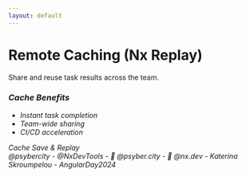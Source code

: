 ```yaml
---
layout: default
---
```


# Remote Caching (Nx Replay)

<div class="grid grid-cols-2 gap-8 mt-12">
  <div v-click class="space-y-6">
    <div class="text-xl">
      Share and reuse task results across the team.
    </div>
    <div class="bg-green-50 dark:bg-green-900 p-6 rounded-lg">
      <h3 class="font-bold text-lg mb-4">
        <i class="i-mdi-cached mr-2" />
        Cache Benefits
      </h3>
      <ul class="list-disc ml-4 space-y-2">
        <li>Instant task completion</li>
        <li>Team-wide sharing</li>
        <li>CI/CD acceleration</li>
      </ul>
    </div>
  </div>

  <div v-click class="flex items-center justify-center">
    <div class="relative w-64 h-64 flex items-center justify-center">
      <i class="i-mdi-cloud-upload text-6xl text-blue-500 absolute -left-8 top-8 transform transition-transform hover:scale-110" />
      <i class="i-mdi-database text-8xl text-green-500" />
      <i class="i-mdi-cloud-download text-6xl text-blue-500 absolute -right-8 top-8 transform transition-transform hover:scale-110" />
      <div class="text-sm text-center absolute -bottom-8">
        Cache Save & Replay
      </div>
    </div>
  </div>
</div>

<div class="absolute bottom-4 left-0 right-0 text-gray-400 text-sm text-center">
  @psybercity - @NxDevTools - 🦋 @psyber.city - 🦋 @nx.dev - Katerina Skroumpelou - AngularDay2024
</div>